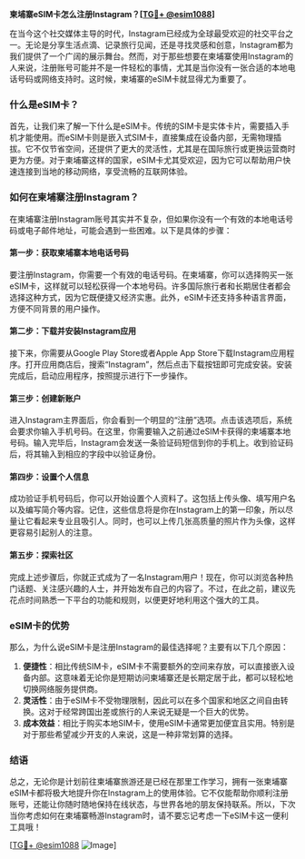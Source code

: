 **柬埔寨eSIM卡怎么注册Instagram？[[TG💪+ @esim1088](https://t.me/s/esim1088)]**

在当今这个社交媒体主导的时代，Instagram已经成为全球最受欢迎的社交平台之一。无论是分享生活点滴、记录旅行见闻，还是寻找灵感和创意，Instagram都为我们提供了一个广阔的展示舞台。然而，对于那些想要在柬埔寨使用Instagram的人来说，注册账号可能并不是一件轻松的事情，尤其是当你没有一张合适的本地电话号码或网络支持时。这时候，柬埔寨的eSIM卡就显得尤为重要了。

### 什么是eSIM卡？

首先，让我们来了解一下什么是eSIM卡。传统的SIM卡是实体卡片，需要插入手机才能使用。而eSIM卡则是嵌入式SIM卡，直接集成在设备内部，无需物理插拔。它不仅节省空间，还提供了更大的灵活性，尤其是在国际旅行或更换运营商时更为方便。对于柬埔寨这样的国家，eSIM卡尤其受欢迎，因为它可以帮助用户快速连接到当地的移动网络，享受流畅的互联网体验。

### 如何在柬埔寨注册Instagram？

在柬埔寨注册Instagram账号其实并不复杂，但如果你没有一个有效的本地电话号码或电子邮件地址，可能会遇到一些困难。以下是具体的步骤：

#### 第一步：获取柬埔寨本地电话号码

要注册Instagram，你需要一个有效的电话号码。在柬埔寨，你可以选择购买一张eSIM卡，这样就可以轻松获得一个本地号码。许多国际旅行者和长期居住者都会选择这种方式，因为它既便捷又经济实惠。此外，eSIM卡还支持多种语言界面，方便不同背景的用户操作。

#### 第二步：下载并安装Instagram应用

接下来，你需要从Google Play Store或者Apple App Store下载Instagram应用程序。打开应用商店后，搜索“Instagram”，然后点击下载按钮即可完成安装。安装完成后，启动应用程序，按照提示进行下一步操作。

#### 第三步：创建新账户

进入Instagram主界面后，你会看到一个明显的“注册”选项。点击该选项后，系统会要求你输入手机号码。在这里，你需要输入之前通过eSIM卡获得的柬埔寨本地号码。输入完毕后，Instagram会发送一条验证码短信到你的手机上。收到验证码后，将其输入到相应的字段中以验证身份。

#### 第四步：设置个人信息

成功验证手机号码后，你可以开始设置个人资料了。这包括上传头像、填写用户名以及编写简介等内容。记住，这些信息将是你在Instagram上的第一印象，所以尽量让它看起来专业且吸引人。同时，也可以上传几张高质量的照片作为头像，这样更容易引起别人的注意。

#### 第五步：探索社区

完成上述步骤后，你就正式成为了一名Instagram用户！现在，你可以浏览各种热门话题、关注感兴趣的人士，并开始发布自己的内容了。不过，在此之前，建议先花点时间熟悉一下平台的功能和规则，以便更好地利用这个强大的工具。

### eSIM卡的优势

那么，为什么说eSIM卡是注册Instagram的最佳选择呢？主要有以下几个原因：

1. **便捷性**：相比传统SIM卡，eSIM卡不需要额外的空间来存放，可以直接嵌入设备内部。这意味着无论你是短期访问柬埔寨还是长期定居于此，都可以轻松地切换网络服务提供商。
2. **灵活性**：由于eSIM卡不受物理限制，因此可以在多个国家和地区之间自由转换。这对于经常跨国出差或旅行的人来说无疑是一个巨大的优势。
3. **成本效益**：相比于购买本地SIM卡，使用eSIM卡通常更加便宜且实用。特别是对于那些希望减少开支的人来说，这是一种非常划算的选择。

### 结语

总之，无论你是计划前往柬埔寨旅游还是已经在那里工作学习，拥有一张柬埔寨eSIM卡都将极大地提升你在Instagram上的使用体验。它不仅能帮助你顺利注册账号，还能让你随时随地保持在线状态，与世界各地的朋友保持联系。所以，下次当你考虑如何在柬埔寨畅游Instagram时，请不要忘记考虑一下eSIM卡这一便利工具哦！

[[TG💪+ @esim1088](https://t.me/s/esim1088) ![Image](https://i.postimg.cc/4NQfJmqS/Snipaste-2025-05-13-00-14-12.png)]